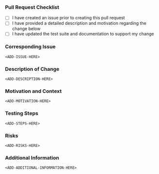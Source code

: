### Pull Request Checklist
- [ ] I have created an issue prior to creating this pull request
- [ ] I have provided a detailed description and motivation regarding the change below
- [ ] I have updated the test suite and documentation to support my change

### Corresponding Issue
<!-- Please add the reference to the issue this change is required for. -->
```
<ADD-ISSUE-HERE>
```

### Description of Change
<!-- Please provide information regarding the change. -->
```
<ADD-DESCRIPTION-HERE>
```

### Motivation and Context
<!-- Please provide why this change was required. -->
```
<ADD-MOTIVATION-HERE>
```

### Testing Steps
<!-- Please provide steps to test (manual/automation) to verify the change. -->
```
<ADD-STEPS-HERE>
```

### Risks
<!-- Please provide any risks being introduced through this change -->
```
<ADD-RISKS-HERE>
```

### Additional Information
<!-- Please provide any additional information or screenshots. -->
```
<ADD-ADDITIONAL-INFORMATION-HERE>
```
